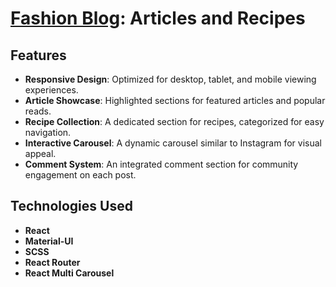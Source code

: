 # [Fashion Blog](https://fluffyclaws.github.io/react-fashion-blog/): Articles and Recipes


## Features

- **Responsive Design**: Optimized for desktop, tablet, and mobile viewing experiences.
- **Article Showcase**: Highlighted sections for featured articles and popular reads.
- **Recipe Collection**: A dedicated section for recipes, categorized for easy navigation.
- **Interactive Carousel**: A dynamic carousel similar to Instagram for visual appeal.
- **Comment System**: An integrated comment section for community engagement on each post.

## Technologies Used

- **React**
- **Material-UI**
- **SCSS**
- **React Router**
- **React Multi Carousel**
